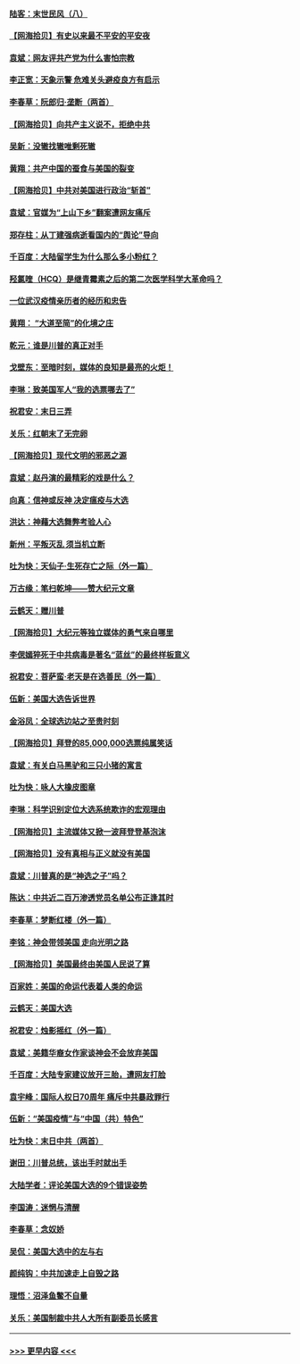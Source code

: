 #### [陆客：末世民风（八）](../pages/nsc993/n12648233.md?t=12290851) 
#### [【网海拾贝】有史以来最不平安的平安夜](../pages/nsc993/n12647164.md?t=12290851) 
#### [袁斌：网友评共产党为什么害怕宗教](../pages/nsc993/n12647003.md?t=12290851) 
#### [李正宽：天象示警 危难关头避疫良方有启示](../pages/nsc993/n12646262.md?t=12290851) 
#### [李春草：阮郎归‧垄断（两首）](../pages/nsc993/n12646302.md?t=12290851) 
#### [【网海拾贝】向共产主义说不，拒绝中共](../pages/nsc993/n12645941.md?t=12290851) 
#### [吴新：没辙找辙唯剩死辙](../pages/nsc993/n12643919.md?t=12290851) 
#### [黄翔：共产中国的蚕食与美国的裂变](../pages/nsc993/n12643727.md?t=12290851) 
#### [【网海拾贝】中共对美国进行政治“斩首”](../pages/nsc993/n12642290.md?t=12290851) 
#### [袁斌：官媒为“上山下乡”翻案遭网友痛斥](../pages/nsc993/n12642071.md?t=12290851) 
#### [郑存柱：从丁建强病逝看国内的“舆论”导向](../pages/nsc993/n12640944.md?t=12290851) 
#### [千百度：大陆留学生为什么那么多小粉红？](../pages/nsc993/n12639306.md?t=12290851) 
#### [羟氯喹（HCQ）是继青霉素之后的第二次医学科学大革命吗？](../pages/nsc993/n12638564.md?t=12290851) 
#### [一位武汉疫情亲历者的经历和忠告](../pages/nsc993/n12639029.md?t=12290851) 
#### [黄翔： “大道至简”的化境之庄](../pages/nsc993/n12637541.md?t=12290851) 
#### [乾元：谁是川普的真正对手](../pages/nsc993/n12637090.md?t=12290851) 
#### [戈壁东：至暗时刻，媒体的良知是最亮的火炬！](../pages/nsc993/n12637042.md?t=12290851) 
#### [李琳：致美国军人“我的选票哪去了”](../pages/nsc993/n12635351.md?t=12290851) 
#### [祝君安：末日三弄](../pages/nsc993/n12635324.md?t=12290851) 
#### [关乐：红朝末了无完卵](../pages/nsc993/n12635315.md?t=12290851) 
#### [【网海拾贝】现代文明的邪恶之源](../pages/nsc993/n12634425.md?t=12290851) 
#### [袁斌：赵丹演的最精彩的戏是什么？](../pages/nsc993/n12633316.md?t=12290851) 
#### [向真：信神或反神 决定瘟疫与大选](../pages/nsc993/n12632710.md?t=12290851) 
#### [洪达：神藉大选舞弊考验人心](../pages/nsc993/n12631962.md?t=12290851) 
#### [新州：平叛灭乱  须当机立断](../pages/nsc993/n12631946.md?t=12290851) 
#### [吐为快：天仙子‧生死存亡之际（外一篇）](../pages/nsc993/n12631927.md?t=12290851) 
#### [万古缘：笔扫乾坤——赞大纪元文章](../pages/nsc993/n12631922.md?t=12290851) 
#### [云鹤天：赠川普](../pages/nsc993/n12631823.md?t=12290851) 
#### [【网海拾贝】大纪元等独立媒体的勇气来自哪里](../pages/nsc993/n12629961.md?t=12290851) 
#### [李偲嫣猝死于中共病毒是著名“蓝丝”的最终样板意义](../pages/nsc993/n12628812.md?t=12290851) 
#### [祝君安：菩萨蛮·老天是在选善民（外一篇）](../pages/nsc993/n12628793.md?t=12290851) 
#### [伍新：美国大选告诉世界](../pages/nsc993/n12628768.md?t=12290851) 
#### [金浴凤：全球选边站之至贵时刻](../pages/nsc993/n12627318.md?t=12290851) 
#### [【网海拾贝】拜登的85,000,000选票纯属笑话](../pages/nsc993/n12626569.md?t=12290851) 
#### [袁斌：有关白马黑驴和三只小猪的寓言](../pages/nsc993/n12626198.md?t=12290851) 
#### [吐为快：咏人大橡皮图章](../pages/nsc993/n12624470.md?t=12290851) 
#### [李琳：科学识别定位大选系统欺诈的宏观理由](../pages/nsc993/n12624340.md?t=12290851) 
#### [【网海拾贝】主流媒体又掀一波拜登登基泡沫](../pages/nsc993/n12624000.md?t=12290851) 
#### [【网海拾贝】没有真相与正义就没有美国](../pages/nsc993/n12621885.md?t=12290851) 
#### [袁斌：川普真的是“神选之子”吗？](../pages/nsc993/n12621749.md?t=12290851) 
#### [陈达：中共近二百万渗透党员名单公布正逢其时](../pages/nsc993/n12620870.md?t=12290851) 
#### [李春草：梦断红楼（外一篇）](../pages/nsc993/n12619122.md?t=12290851) 
#### [李铭：神会带领美国 走向光明之路](../pages/nsc993/n12618584.md?t=12290851) 
#### [【网海拾贝】美国最终由美国人民说了算](../pages/nsc993/n12617255.md?t=12290851) 
#### [百家姓：美国的命运代表着人类的命运](../pages/nsc993/n12615838.md?t=12290851) 
#### [云鹤天：美国大选](../pages/nsc993/n12615994.md?t=12290851) 
#### [祝君安：烛影摇红（外一篇）](../pages/nsc993/n12615975.md?t=12290851) 
#### [袁斌：美籍华裔女作家谈神会不会放弃美国](../pages/nsc993/n12615263.md?t=12290851) 
#### [千百度：大陆专家建议放开三胎，遭网友打脸](../pages/nsc993/n12614456.md?t=12290851) 
#### [袁宇峰：国际人权日70周年 痛斥中共暴政罪行](../pages/nsc993/n12611965.md?t=12290851) 
#### [伍新：“美国疫情”与“中国（共）特色”](../pages/nsc993/n12611463.md?t=12290851) 
#### [吐为快：末日中共（两首）](../pages/nsc993/n12611461.md?t=12290851) 
#### [谢田：川普总统，该出手时就出手](../pages/nsc993/n12610905.md?t=12290851) 
#### [大陆学者：评论美国大选的9个错误姿势](../pages/nsc993/n12609586.md?t=12290851) 
#### [李国涛：迷惘与清醒](../pages/nsc993/n12607532.md?t=12290851) 
#### [李春草：念奴娇](../pages/nsc993/n12607083.md?t=12290851) 
#### [吴侃：美国大选中的左与右](../pages/nsc993/n12607054.md?t=12290851) 
#### [颜纯钩：中共加速走上自毁之路](../pages/nsc993/n12606473.md?t=12290851) 
#### [理悟：沼泽鱼鳖不自量](../pages/nsc993/n12606454.md?t=12290851) 
#### [关乐：美国制裁中共人大所有副委员长感言](../pages/nsc993/n12606442.md?t=12290851) 

----
#### [ >>> 更早内容 <<< ](../indexes/nsc993-earlier.md)
